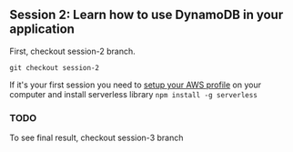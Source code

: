 ## Session 2: Learn how to use DynamoDB in your application

First, checkout session-2 branch.

```
git checkout session-2
```

If it's your first session you need to [setup your AWS profile](./setup-aws.md) on your computer and install serverless library `npm install -g serverless`

### TODO

To see final result, checkout session-3 branch

